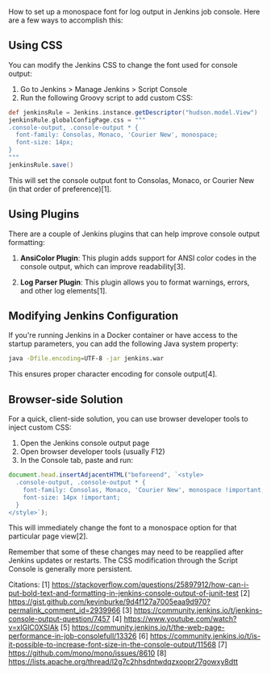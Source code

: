 How to set up a monospace font for log output in Jenkins job console. Here are a few ways to accomplish this:

## Using CSS

You can modify the Jenkins CSS to change the font used for console output:

1. Go to Jenkins > Manage Jenkins > Script Console
2. Run the following Groovy script to add custom CSS:

```groovy
def jenkinsRule = Jenkins.instance.getDescriptor("hudson.model.View")
jenkinsRule.globalConfigPage.css = """
.console-output, .console-output * {
  font-family: Consolas, Monaco, 'Courier New', monospace;
  font-size: 14px;
}
"""
jenkinsRule.save()
```

This will set the console output font to Consolas, Monaco, or Courier New (in that order of preference)[1].

## Using Plugins

There are a couple of Jenkins plugins that can help improve console output formatting:

1. **AnsiColor Plugin**: This plugin adds support for ANSI color codes in the console output, which can improve readability[3].

2. **Log Parser Plugin**: This plugin allows you to format warnings, errors, and other log elements[1].

## Modifying Jenkins Configuration

If you're running Jenkins in a Docker container or have access to the startup parameters, you can add the following Java system property:

```bash
java -Dfile.encoding=UTF-8 -jar jenkins.war
```

This ensures proper character encoding for console output[4].

## Browser-side Solution

For a quick, client-side solution, you can use browser developer tools to inject custom CSS:

1. Open the Jenkins console output page
2. Open browser developer tools (usually F12)
3. In the Console tab, paste and run:

```javascript
document.head.insertAdjacentHTML("beforeend", `<style>
  .console-output, .console-output * {
    font-family: Consolas, Monaco, 'Courier New', monospace !important;
    font-size: 14px !important;
  }
</style>`);
```

This will immediately change the font to a monospace option for that particular page view[2].

Remember that some of these changes may need to be reapplied after Jenkins updates or restarts. The CSS modification through the Script Console is generally more persistent.

Citations:
[1] https://stackoverflow.com/questions/25897912/how-can-i-put-bold-text-and-formatting-in-jenkins-console-output-of-junit-test
[2] https://gist.github.com/kevinburke/9d4f127a7005eaa9d970?permalink_comment_id=2939966
[3] https://community.jenkins.io/t/jenkins-console-output-question/7457
[4] https://www.youtube.com/watch?v=xIGlC0XSIAk
[5] https://community.jenkins.io/t/the-web-page-performance-in-job-consolefull/13326
[6] https://community.jenkins.io/t/is-it-possible-to-increase-font-size-in-the-console-output/11568
[7] https://github.com/mono/mono/issues/8610
[8] https://lists.apache.org/thread/l2g7c2hhsdntwdqzxoopr27gowxy8dtt
